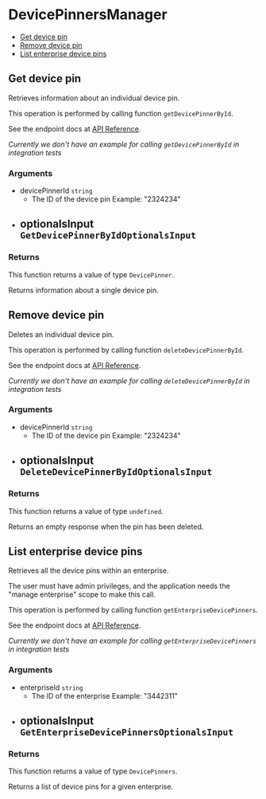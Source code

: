 # DevicePinnersManager

- [Get device pin](#get-device-pin)
- [Remove device pin](#remove-device-pin)
- [List enterprise device pins](#list-enterprise-device-pins)

## Get device pin

Retrieves information about an individual device pin.

This operation is performed by calling function `getDevicePinnerById`.

See the endpoint docs at
[API Reference](https://developer.box.com/reference/get-device-pinners-id/).

_Currently we don't have an example for calling `getDevicePinnerById` in integration tests_

### Arguments

- devicePinnerId `string`
  - The ID of the device pin Example: "2324234"
- optionalsInput `GetDevicePinnerByIdOptionalsInput`
  -

### Returns

This function returns a value of type `DevicePinner`.

Returns information about a single device pin.

## Remove device pin

Deletes an individual device pin.

This operation is performed by calling function `deleteDevicePinnerById`.

See the endpoint docs at
[API Reference](https://developer.box.com/reference/delete-device-pinners-id/).

_Currently we don't have an example for calling `deleteDevicePinnerById` in integration tests_

### Arguments

- devicePinnerId `string`
  - The ID of the device pin Example: "2324234"
- optionalsInput `DeleteDevicePinnerByIdOptionalsInput`
  -

### Returns

This function returns a value of type `undefined`.

Returns an empty response when the pin has been deleted.

## List enterprise device pins

Retrieves all the device pins within an enterprise.

The user must have admin privileges, and the application
needs the "manage enterprise" scope to make this call.

This operation is performed by calling function `getEnterpriseDevicePinners`.

See the endpoint docs at
[API Reference](https://developer.box.com/reference/get-enterprises-id-device-pinners/).

_Currently we don't have an example for calling `getEnterpriseDevicePinners` in integration tests_

### Arguments

- enterpriseId `string`
  - The ID of the enterprise Example: "3442311"
- optionalsInput `GetEnterpriseDevicePinnersOptionalsInput`
  -

### Returns

This function returns a value of type `DevicePinners`.

Returns a list of device pins for a given enterprise.

